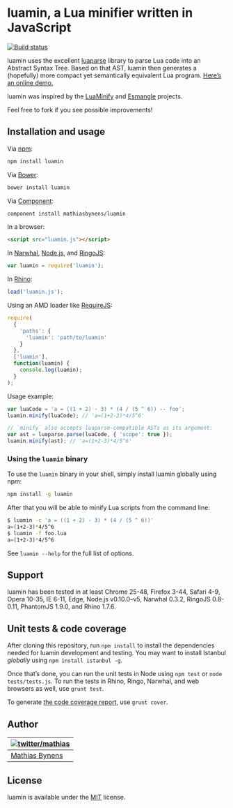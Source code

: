 # luamin, a Lua minifier written in JavaScript

[![Build status](https://travis-ci.org/mathiasbynens/luamin.svg?branch=master)](https://travis-ci.org/mathiasbynens/luamin)

luamin uses the excellent [luaparse](https://oxyc.github.io/luaparse/) library to parse Lua code into an Abstract Syntax Tree. Based on that AST, luamin then generates a (hopefully) more compact yet semantically equivalent Lua program. [Here’s an online demo.](https://mothereff.in/lua-minifier)

luamin was inspired by the [LuaMinify](https://github.com/stravant/LuaMinify) and [Esmangle](https://github.com/Constellation/esmangle) projects.

Feel free to fork if you see possible improvements!

## Installation and usage

Via [npm](https://www.npmjs.com/):

```bash
npm install luamin
```

Via [Bower](http://bower.io/):

```bash
bower install luamin
```

Via [Component](https://github.com/component/component):

```bash
component install mathiasbynens/luamin
```

In a browser:

```html
<script src="luamin.js"></script>
```

In [Narwhal](http://narwhaljs.org/), [Node.js](https://nodejs.org/), and [RingoJS](http://ringojs.org/):

```js
var luamin = require('luamin');
```

In [Rhino](http://www.mozilla.org/rhino/):

```js
load('luamin.js');
```

Using an AMD loader like [RequireJS](http://requirejs.org/):

```js
require(
  {
    'paths': {
      'luamin': 'path/to/luamin'
    }
  },
  ['luamin'],
  function(luamin) {
    console.log(luamin);
  }
);
```

Usage example:

```js
var luaCode = 'a = ((1 + 2) - 3) * (4 / (5 ^ 6)) -- foo';
luamin.minify(luaCode); // 'a=(1+2-3)*4/5^6'

// `minify` also accepts luaparse-compatible ASTs as its argument:
var ast = luaparse.parse(luaCode, { 'scope': true });
luamin.minify(ast); // 'a=(1+2-3)*4/5^6'
```

### Using the `luamin` binary

To use the `luamin` binary in your shell, simply install luamin globally using npm:

```bash
npm install -g luamin
```

After that you will be able to minify Lua scripts from the command line:

```bash
$ luamin -c 'a = ((1 + 2) - 3) * (4 / (5 ^ 6))'
a=(1+2-3)*4/5^6
$ luamin -f foo.lua
a=(1+2-3)*4/5^6
```

See `luamin --help` for the full list of options.

## Support

luamin has been tested in at least Chrome 25-48, Firefox 3-44, Safari 4-9, Opera 10-35, IE 6-11, Edge, Node.js v0.10.0–v5, Narwhal 0.3.2, RingoJS 0.8-0.11, PhantomJS 1.9.0, and Rhino 1.7.6.

## Unit tests & code coverage

After cloning this repository, run `npm install` to install the dependencies needed for luamin development and testing. You may want to install Istanbul _globally_ using `npm install istanbul -g`.

Once that’s done, you can run the unit tests in Node using `npm test` or `node tests/tests.js`. To run the tests in Rhino, Ringo, Narwhal, and web browsers as well, use `grunt test`.

To generate [the code coverage report](http://rawgithub.com/mathiasbynens/luamin/master/coverage/luamin/luamin.js.html), use `grunt cover`.

## Author

| [![twitter/mathias](https://gravatar.com/avatar/24e08a9ea84deb17ae121074d0f17125?s=70)](https://twitter.com/mathias "Follow @mathias on Twitter") |
|---|
| [Mathias Bynens](https://mathiasbynens.be/) |

## License

luamin is available under the [MIT](https://mths.be/mit) license.
